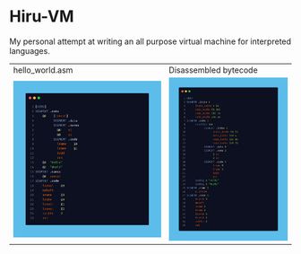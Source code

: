 # Hiru-VM
My personal attempt at writing an all purpose virtual machine for interpreted languages.
<table>
  <tr>
    <td>hello_world.asm</td>
     <td>Disassembled bytecode</td>
  </tr>
  <tr>
    <td><img src="https://raw.githubusercontent.com/TaconeoMental/Hiru-VM/main/assets/assembly_example.png" /></td>
    <td><img src="https://raw.githubusercontent.com/TaconeoMental/Hiru-VM/main/assets/dis_example.png" /></td>
  </tr>
 </table>